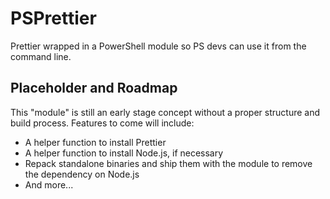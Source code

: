 # PSPrettier

Prettier wrapped in a PowerShell module so PS devs can use it from the command line.

## Placeholder and Roadmap

This "module" is still an early stage concept without a proper structure and build process. Features to come will include:

- A helper function to install Prettier
- A helper function to install Node.js, if necessary
- Repack standalone binaries and ship them with the module to remove the dependency on Node.js
- And more...
